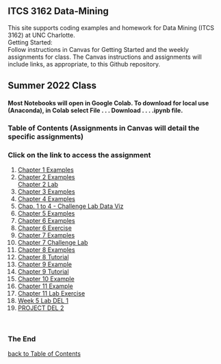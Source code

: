 ## ITCS 3162 Data-Mining
This site supports coding examples and homework for Data Mining (ITCS 3162) at UNC Charlotte.<br>
Getting Started:<br>
Follow instructions in Canvas for Getting Started and the weekly assignments for class. The Canvas instructions and assignments will include links, as appropriate, to this Github repository.<br>

## Summer 2022 Class

#### Most Notebooks will open in Google Colab. To download for local use (Anaconda), in Colab select File . . . Download . . . .ipynb file.

<a name="tocb"></a>
### Table of Contents  (Assignments in Canvas will detail the specific assignments)
### Click on the link to access the assignment<br>
1. <a href="https://githubtocolab.com/plthomps/ITCS3162-Data-Mining/blob/main/ch01_examples.ipynb">Chapter 1 Examples</a>
2. <a href="https://githubtocolab.com/plthomps/ITCS3162-Data-Mining/blob/main/ch02_examples.ipynb">Chapter 2 Examples</a><br>
   <a href="https://githubtocolab.com/plthomps/ITCS3162-Data-Mining/blob/main/ex_2-1_mortality.ipynb">Chapter 2 Lab</a>
3. <a href="https://githubtocolab.com/plthomps/ITCS3162-Data-Mining/blob/main/ch03_examples.ipynb">Chapter 3 Examples</a>
4. <a href="https://githubtocolab.com/plthomps/ITCS3162-Data-Mining/blob/main/ch04_examples.ipynb">Chapter 4 Examples</a>
5. <a href="https://githubtocolab.com/plthomps/ITCS3162-Data-Mining/blob/main/ChallengeLabDataVis.ipynb">Chap. 1 to 4 - Challenge Lab Data Viz</a>
6. <a href="https://githubtocolab.com/plthomps/ITCS3162-Data-Mining/blob/main/ch05_examples.ipynb">Chapter 5 Examples</a>
7. <a href="https://githubtocolab.com/plthomps/ITCS3162-Data-Mining/blob/main/ch06_examples.ipynb">Chapter 6 Examples</a>
8. <a href="https://githubtocolab.com/plthomps/ITCS3162-Data-Mining/blob/main/ex_6-1_polls.ipynb">Chapter 6 Exercise</a>
9. <a href="https://githubtocolab.com/plthomps/ITCS3162-Data-Mining/blob/main/ch07_examples_for_colab.ipynb">Chapter 7 Examples</a>
10. <a href="https://githubtocolab.com/plthomps/ITCS3162-Data-Mining/blob/main/Challenge_Exercise_Airports.ipynb">Chapter 7 Challenge Lab</a>
11. <a href="https://githubtocolab.com/plthomps/ITCS3162-Data-Mining/blob/main/ch08_examples.ipynb">Chapter 8 Examples</a>
12. <a href="https://githubtocolab.com/plthomps/ITCS3162-Data-Mining/blob/main/ex_8_1_fires.ipynb">Chapter 8 Tutorial</a>
13. <a href="https://githubtocolab.com/plthomps/ITCS3162-Data-Mining/blob/main/ch09_examples.ipynb">Chapter 9 Example</a>
14. <a href="https://githubtocolab.com/plthomps/ITCS3162-Data-Mining/blob/main/ex_9-1_stocks.ipynb">Chapter 9 Tutorial</a>
15. <a href="https://githubtocolab.com/plthomps/ITCS3162-Data-Mining/blob/main/ch10_examples.ipynb">Chapter 10 Example</a>
16. <a href="https://githubtocolab.com/plthomps/ITCS3162-Data-Mining/blob/main/ch11_examples.ipynb">Chapter 11 Example</a>
17. <a href="https://githubtocolab.com/plthomps/ITCS3162-Data-Mining/blob/main/ex_11-1_fish.ipynb">Chapter 11 Lab Exercise</a>
18. <a href="https://githubtocolab.com/plthomps/ITCS3162-Data-Mining/blob/main/SUM_22_Lab_Deliverable_1_Detecting_Shark_Presence.ipynb">Week 5 Lab DEL 1</a>
19. <a href="https://githubtocolab.com/plthomps/ITCS3162-Data-Mining/blob/main/SPR_22_Project_Deliverable_2_Association_Rules.ipynb">PROJECT DEL 2</a>

<br>

### The End

[ back to Table of Contents](#toc)
<br>

